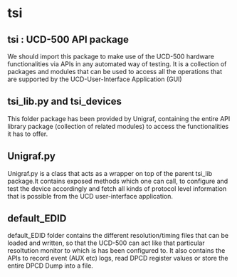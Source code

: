 # tsi
## tsi : UCD-500 API package
We should import this package to make use of the UCD-500 hardware functionalities via APIs in any automated way of testing. It is a collection of packages and modules that can be used to access all the operations that are supported by the UCD-User-Interface Application (GUI)

## tsi_lib.py and tsi_devices
This folder package has been provided by Unigraf, containing the entire API library package (collection of related modules) to access the functionalities it has to offer. 

## Unigraf.py
Unigraf.py is a class that acts as a wrapper on top of the parent tsi_lib package.It contains exposed methods which one can call, to configure and test the device accordingly and fetch all kinds of protocol level information that is possible from the UCD user-interface application.

## default_EDID 
default_EDID folder contains the different resolution/timing files that can be loaded and written, so that the UCD-500 can act like that particular resoltution monitor to which is has been configured to.
It also contains the APIs to record event (AUX etc) logs, read DPCD register values or store the entire DPCD Dump into a file.

